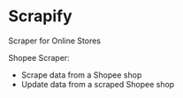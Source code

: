 # Scrapify
Scraper for Online Stores

Shopee Scraper:
- Scrape data from a Shopee shop
- Update data from a scraped Shopee shop

